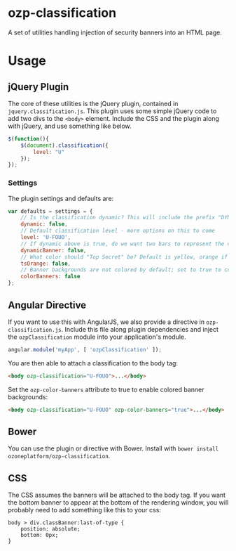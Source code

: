 ozp-classification
==================

A set of utilities handling injection of security banners into an HTML page.

# Usage
## jQuery Plugin
The core of these utilities is the jQuery plugin, contained in `jquery.classification.js`. This plugin uses some simple jQuery code to add two divs to the `<body>` element. Include the CSS and the plugin along with jQuery, and use something like below.

```javascript
$(function(){
    $(document).classification({
        level: "U"
    });
});
```

### Settings
The plugin settings and defaults are:
```javascript
var defaults = settings = {
    // Is the classification dynamic? This will include the prefix "DYNAMIC PAGE - HIGHEST POSSIBLE CLASSIFICATION IS"
    dynamic: false,
    // Default classification level - more options on this to come
    level: 'U-FOUO',
    // If dynamic above is true, do we want two bars to represent the classification
    dynamicBanner: false,
    // What color should "Top Secret" be? Default is yellow, orange if this is true
    tsOrange: false,
    // Banner backgrounds are not colored by default; set to true to color by classification level
    colorBanners: false
};
```

## Angular Directive
If you want to use this with AngularJS, we also provide a directive in `ozp-classification.js`. Include this file along plugin dependencies and inject the `ozpClassification` module into your application's module.

```javascript
angular.module('myApp', [ 'ozpClassification' ]);
```

You are then able to attach a classification to the body tag:

```html
<body ozp-classification="U-FOUO">...</body>
```

Set the `ozp-color-banners` attribute to true to enable colored banner backgrounds:

```html
<body ozp-classification="U-FOUO" ozp-color-banners="true">...</body>
```

## Bower
You can use the plugin or directive with Bower. Install with `bower install ozoneplatform/ozp-classification`.

## CSS
The CSS assumes the banners will be attached to the body tag. If you want the bottom banner to appear at the bottom of the rendering window, you will probably need to add something like this to your css:
```
body > div.classBanner:last-of-type {
    position: absolute;
    bottom: 0px;
}
```
